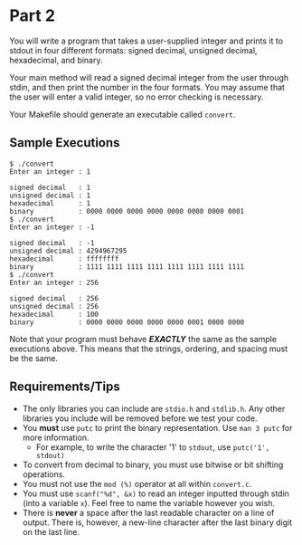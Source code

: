 # Part 2

You will write a program that takes a user-supplied integer and prints it to stdout in four different formats: signed decimal, unsigned decimal, hexadecimal, and binary.

Your main method will read a signed decimal integer from the user through stdin, and then print the number in the four formats. You may assume that the user will enter a valid integer, so no error checking is necessary.

Your Makefile should generate an executable called `convert`.

## Sample Executions

```
$ ./convert 
Enter an integer : 1

signed decimal   : 1
unsigned decimal : 1
hexadecimal      : 1
binary           : 0000 0000 0000 0000 0000 0000 0000 0001
$ ./convert
Enter an integer : -1

signed decimal   : -1
unsigned decimal : 4294967295
hexadecimal      : ffffffff
binary           : 1111 1111 1111 1111 1111 1111 1111 1111
$ ./convert
Enter an integer : 256

signed decimal   : 256
unsigned decimal : 256
hexadecimal      : 100
binary           : 0000 0000 0000 0000 0000 0001 0000 0000
```


Note that your program must behave ***EXACTLY*** the same as the sample executions above. This means that the strings, ordering, and spacing must be the same.

## Requirements/Tips

- The only libraries you can include are `stdio.h` and `stdlib.h`. Any other libraries you include will be removed before we test your code.
- You **must** use `putc` to print the binary representation. Use `man 3 putc` for more information.
  - For example, to write the character '1' to `stdout`, use `putc('1', stdout)`
- To convert from decimal to binary, you must use bitwise or bit shifting operations. 
- You must not use the `mod (%)` operator at all within `convert.c`.
- You must use `scanf("%d", &x)` to read an integer inputted through stdin (into a variable `x`). Feel free to name the variable however you wish.
- There is **never** a space after the last readable character on a line of output. There is, however, a new-line character after the last binary digit on the last line.
